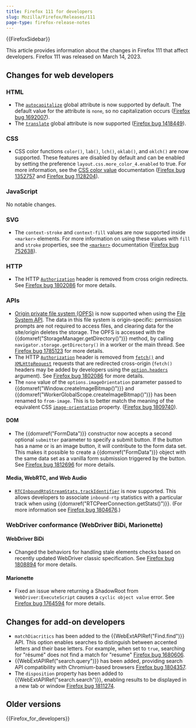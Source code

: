 ```yaml
---
title: Firefox 111 for developers
slug: Mozilla/Firefox/Releases/111
page-type: firefox-release-notes
---
```


{{FirefoxSidebar}}

This article provides information about the changes in Firefox 111 that affect developers. Firefox 111 was released on March 14, 2023.

## Changes for web developers

### HTML

- The [`autocapitalize`](/en-US/docs/Web/HTML/Global_attributes/autocapitalize) global attribute is now supported by default. The default value for the attribute is `none`, so no capitalization occurs ([Firefox bug 1692007](https://bugzil.la/1692007)).
- The [`translate`](/en-US/docs/Web/HTML/Global_attributes/translate) global attribute is now supported ([Firefox bug 1418449](https://bugzil.la/1418449)).

### CSS

- CSS color functions `color()`, `lab()`, `lch()`, `oklab()`, and `oklch()` are now supported.
  These features are disabled by default and can be enabled by setting the preference `layout.css.more_color_4.enabled` to true.
  For more information, see the [CSS color value](/en-US/docs/Web/CSS/color_value) documentation ([Firefox bug 1352757](https://bugzil.la/1352757) and [Firefox bug 1128204](https://bugzil.la/1128204)).

### JavaScript

No notable changes.

### SVG

- The `context-stroke` and `context-fill` values are now supported inside `<marker>` elements.
  For more information on using these values with `fill` and `stroke` properties, see the [`<marker>`](/en-US/docs/Web/SVG/Element/marker) documentation ([Firefox bug 752638](https://bugzil.la/752638)).

### HTTP

- The HTTP [`Authorization`](/en-US/docs/Web/HTTP/Reference/Headers/Authorization) header is removed from cross origin redirects.
  See [Firefox bug 1802086](https://bugzil.la/1802086) for more details.

### APIs

- [Origin private file system (OPFS)](/en-US/docs/Web/API/File_System_API/Origin_private_file_system) is now supported when using the [File System API](/en-US/docs/Web/API/File_System_API).
  The data in this file system is origin-specific: permission prompts are not required to access files, and clearing data for the site/origin deletes the storage.
  The OPFS is accessed with the {{domxref("StorageManager.getDirectory()")}} method, by calling `navigator.storage.getDirectory()` in a worker or the main thread.
  See [Firefox bug 1785123](https://bugzil.la/1785123) for more details.
- The HTTP [`Authorization`](/en-US/docs/Web/HTTP/Reference/Headers/Authorization) header is removed from [`fetch()`](/en-US/docs/Web/API/Window/fetch) and [`XMLHttpRequest`](/en-US/docs/Web/API/XMLHttpRequest) requests that are redirected cross-origin (`fetch()` headers may be added by developers using the [`option.headers`](/en-US/docs/Web/API/Window/fetch#headers) argument).
  See [Firefox bug 1802086](https://bugzil.la/1802086) for more details.
- The `none` value of the `options.imageOrientation` parameter passed to {{domxref("Window.createImageBitmap()")}} and {{domxref("WorkerGlobalScope.createImageBitmap()")}} has been renamed to `from-image`.
  This is to better match the meaning of the equivalent CSS [`image-orientation`](/en-US/docs/Web/CSS/image-orientation) property. ([Firefox bug 1809740](https://bugzil.la/1809740)).

#### DOM

- The {{domxref("FormData")}} constructor now accepts a second optional `submitter` parameter to specify a submit button. If the button has a name or is an image button, it will contribute to the form data set. This makes it possible to create a {{domxref("FormData")}} object with the same data set as a vanilla form submission triggered by the button. See [Firefox bug 1812696](https://bugzil.la/1812696) for more details.

#### Media, WebRTC, and Web Audio

- [`RTCInboundRtpStreamStats.trackIdentifier`](/en-US/docs/Web/API/RTCInboundRtpStreamStats#trackidentifier) is now supported.
  This allows developers to associate `inbound-rtp` statistics with a particular track when using {{domxref("RTCPeerConnection.getStats()")}}.
  (For more information see [Firefox bug 1804676](https://bugzil.la/1804676).)

### WebDriver conformance (WebDriver BiDi, Marionette)

#### WebDriver BiDi

- Changed the behaviors for handling stale elements checks based on recently updated WebDriver classic specification. See [Firefox bug 1808894](https://bugzil.la/1808894) for more details.

#### Marionette

- Fixed an issue where returning a ShadowRoot from `WebDriver:ExecuteScript` causes a `cyclic object value` error. See [Firefox bug 1764594](https://bugzil.la/1764594) for more details.

## Changes for add-on developers

- `matchDiacritics` has been added to the {{WebExtAPIRef("Find.find")}} API. This option enables searches to distinguish between accented letters and their base letters. For example, when set to `true`, searching for "résumé" does not find a match for "resume" [Firefox bug 1680606](https://bugzil.la/1680606).
- {{WebExtAPIRef("search.query")}} has been added, providing search API compatibility with Chromium-based browsers [Firefox bug 1804357](https://bugzil.la/1804357).
- The `disposition` property has been added to {{WebExtAPIRef("search.search")}}, enabling results to be displayed in a new tab or window [Firefox bug 1811274](https://bugzil.la/1811274).

## Older versions

{{Firefox_for_developers}}
